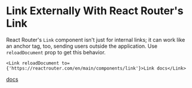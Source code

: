 # Link Externally With React Router's Link

React Router's `Link` component isn't just for internal links; it can work like
an anchor tag, too, sending users outside the application. Use `reloadDocument`
prop to get this behavior.

```tsx
<Link reloadDocument to={'https://reactrouter.com/en/main/components/link'}>Link docs</Link>
```

[docs](https://reactrouter.com/en/main/components/link)



